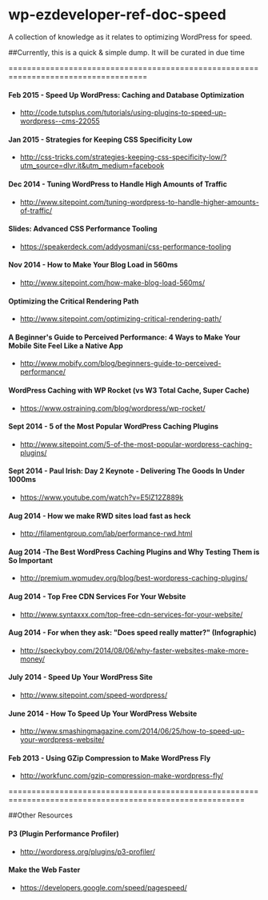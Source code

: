 wp-ezdeveloper-ref-doc-speed
============================

A collection of knowledge as it relates to optimizing WordPress for speed. 

##Currently, this is a quick & simple dump. It will be curated in due time


====================================================================================

#### Feb 2015 - Speed Up WordPress: Caching and Database Optimization
- http://code.tutsplus.com/tutorials/using-plugins-to-speed-up-wordpress--cms-22055

#### Jan 2015 - Strategies for Keeping CSS Specificity Low
- http://css-tricks.com/strategies-keeping-css-specificity-low/?utm_source=dlvr.it&utm_medium=facebook

#### Dec 2014 - Tuning WordPress to Handle High Amounts of Traffic
- http://www.sitepoint.com/tuning-wordpress-to-handle-higher-amounts-of-traffic/


#### Slides: Advanced CSS Performance Tooling
- https://speakerdeck.com/addyosmani/css-performance-tooling


#### Nov 2014 - How to Make Your Blog Load in 560ms
- http://www.sitepoint.com/how-make-blog-load-560ms/


#### Optimizing the Critical Rendering Path
- http://www.sitepoint.com/optimizing-critical-rendering-path/


#### A Beginner's Guide to Perceived Performance: 4 Ways to Make Your Mobile Site Feel Like a Native App
- http://www.mobify.com/blog/beginners-guide-to-perceived-performance/


#### WordPress Caching with WP Rocket (vs  W3 Total Cache, Super Cache)
 - https://www.ostraining.com/blog/wordpress/wp-rocket/

#### Sept 2014 - 5 of the Most Popular WordPress Caching Plugins
- http://www.sitepoint.com/5-of-the-most-popular-wordpress-caching-plugins/

#### Sept 2014 - Paul Irish: Day 2 Keynote - Delivering The Goods In Under 1000ms
- https://www.youtube.com/watch?v=E5lZ12Z889k


#### Aug 2014 - How we make RWD sites load fast as heck
- http://filamentgroup.com/lab/performance-rwd.html


#### Aug 2014 -The Best WordPress Caching Plugins and Why Testing Them is So Important
- http://premium.wpmudev.org/blog/best-wordpress-caching-plugins/


#### Aug 2014 - Top Free CDN Services For Your Website
- http://www.syntaxxx.com/top-free-cdn-services-for-your-website/


#### Aug 2014 - For when they ask: "Does speed really matter?" (Infographic)
- http://speckyboy.com/2014/08/06/why-faster-websites-make-more-money/


#### July 2014 - Speed Up Your WordPress Site
- http://www.sitepoint.com/speed-wordpress/


#### June 2014 - How To Speed Up Your WordPress Website
 - http://www.smashingmagazine.com/2014/06/25/how-to-speed-up-your-wordpress-website/
 
 
#### Feb 2013 - Using GZip Compression to Make WordPress Fly
 - http://workfunc.com/gzip-compression-make-wordpress-fly/


=========================================================================================================
 
 
##Other Resources

#### P3 (Plugin Performance Profiler)
 - http://wordpress.org/plugins/p3-profiler/
 
 
#### Make the Web Faster
 - https://developers.google.com/speed/pagespeed/
